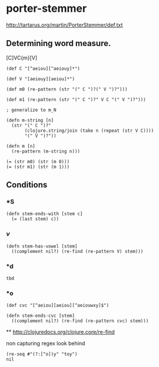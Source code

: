 porter-stemmer
==============

http://tartarus.org/martin/PorterStemmer/def.txt

## Determining word measure.

[C]VC{m}[V]

```
(def C "[^aeiou][^aeiouy]*")

(def V "[aeiouy][aeiou]*")

(def m0 (re-pattern (str "(" C ")?(" V ")?")))  

(def m1 (re-pattern (str "(" C ")?" V C "(" V ")?")))

; generalize to m_N

(defn m-string [n] 
  (str "(" C ")?"
       (clojure.string/join (take n (repeat (str V C))))
       "(" V ")?"))

(defn m [n]
  (re-pattern (m-string n)))
               
(= (str m0) (str (m 0)))
(= (str m1) (str (m 1)))
```

## Conditions

### *S

```
(defn stem-ends-with [stem c]
  (= (last stem) c))
```

### *v*

```
(defn stem-has-vowel [stem]
  ((complement nil?) (re-find (re-pattern V) stem)))
```

### *d

```
tbd
```

### *o

```
(def cvc "[^aeiou][aeiou][^aeiouwxy]$")

(defn stem-ends-cvc [stem]
  ((complement nil?) (re-find (re-pattern cvc) stem)))
```

** http://clojuredocs.org/clojure.core/re-find

non capturing regex look behind

```
(re-seq #"(?:[^o])y" "toy")
nil
```

